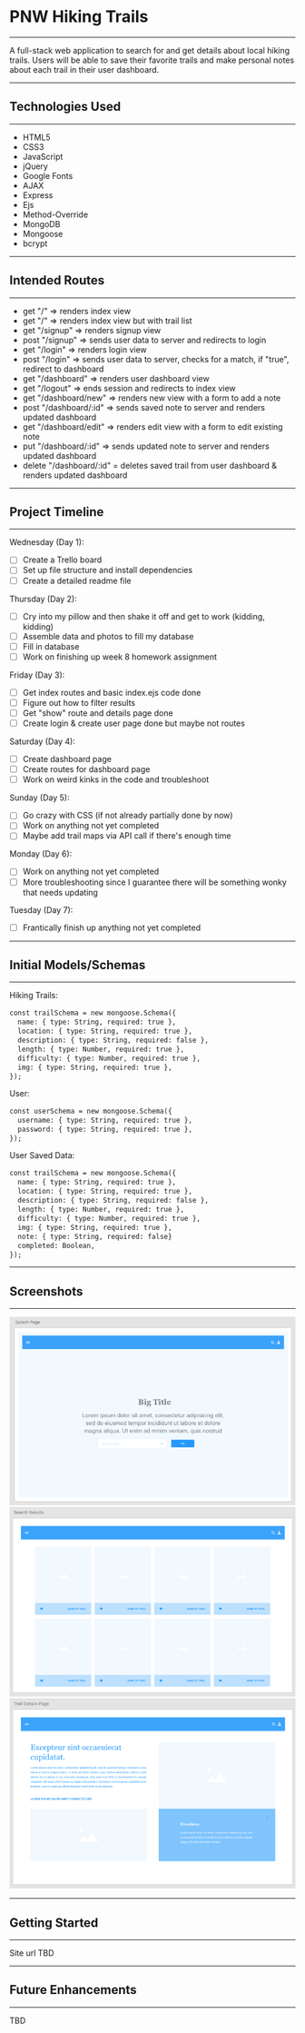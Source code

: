 
# PNW Hiking Trails

**************************************************

A full-stack web application to search for and get details about local hiking trails. Users will be able to save their favorite trails and make personal notes about each trail in their user dashboard.

**************************************************

## Technologies Used

**************************************************

- HTML5
- CSS3
- JavaScript
- jQuery
- Google Fonts
- AJAX
- Express
- Ejs
- Method-Override
- MongoDB
- Mongoose
- bcrypt

**************************************************

## Intended Routes

**************************************************

- get "/" => renders index view
- get "/" => renders index view but with trail list
- get "/signup" => renders signup view
- post "/signup" => sends user data to server and redirects to login
- get "/login" => renders login view
- post "/login" => sends user data to server, checks for a match, if "true", redirect to dashboard
- get "/dashboard" => renders user dashboard view
- get "/logout" => ends session and redirects to index view
- get "/dashboard/new" => renders new view with a form to add a note
- post "/dashboard/:id" => sends saved note to server and renders updated dashboard
- get "/dashboard/edit" => renders edit view with a form to edit existing note
- put "/dashboard/:id" => sends updated note to server and renders updated dashboard
- delete "/dashboard/:id" = deletes saved trail from user dashboard & renders updated dashboard

**************************************************

## Project Timeline

**************************************************

Wednesday (Day 1):
- [ ] Create a Trello board
- [ ] Set up file structure and install dependencies
- [ ] Create a detailed readme file

Thursday (Day 2):
- [ ] Cry into my pillow and then shake it off and get to work (kidding, kidding)
- [ ] Assemble data and photos to fill my database
- [ ] Fill in database
- [ ] Work on finishing up week 8 homework assignment

Friday (Day 3):
- [ ] Get index routes and basic index.ejs code done
- [ ] Figure out how to filter results
- [ ] Get "show" route and details page done
- [ ] Create login & create user page done but maybe not routes

Saturday (Day 4):
- [ ] Create dashboard page
- [ ] Create routes for dashboard page
- [ ] Work on weird kinks in the code and troubleshoot

Sunday (Day 5):
- [ ] Go crazy with CSS (if not already partially done by now)
- [ ] Work on anything not yet completed
- [ ] Maybe add trail maps via API call if there's enough time

Monday (Day 6):
- [ ] Work on anything not yet completed
- [ ] More troubleshooting since I guarantee there will be something wonky that needs updating

Tuesday (Day 7):
- [ ] Frantically finish up anything not yet completed

**************************************************

## Initial Models/Schemas

**************************************************

Hiking Trails:
```
const trailSchema = new mongoose.Schema({
  name: { type: String, required: true },
  location: { type: String, required: true },
  description: { type: String, required: false },
  length: { type: Number, required: true },
  difficulty: { type: Number, required: true },
  img: { type: String, required: true },
});
```

User:
```
const userSchema = new mongoose.Schema({
  username: { type: String, required: true },
  password: { type: String, required: true },
});
```

User Saved Data:
```
const trailSchema = new mongoose.Schema({
  name: { type: String, required: true },
  location: { type: String, required: true },
  description: { type: String, required: false },
  length: { type: Number, required: true },
  difficulty: { type: Number, required: true },
  img: { type: String, required: true },
  note: { type: String, required: false}
  completed: Boolean,
});
```

**************************************************

## Screenshots

**************************************************

![PNW Hiking Trails Main App](/public/images/screenshots/main.png)
![PNW Hiking Trails Search Results](/public/images/screenshots/searchResults.png)
![PNW Hiking Trails Detail](/public/images/screenshots/details.png)

**************************************************

## Getting Started

**************************************************

Site url TBD

**************************************************

## Future Enhancements

**************************************************

TBD